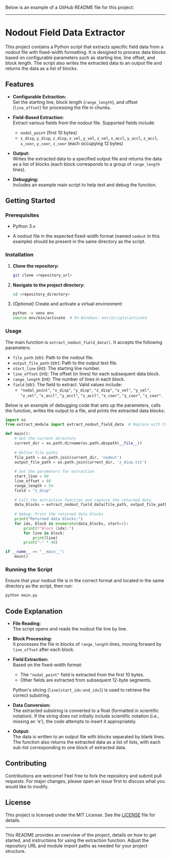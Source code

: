 Below is an example of a GitHub README file for this project:

---

# Nodout Field Data Extractor

This project contains a Python script that extracts specific field data from a nodout file with fixed-width formatting. It is designed to process data blocks based on configurable parameters such as starting line, line offset, and block length. The script also writes the extracted data to an output file and returns the data as a list of blocks.

## Features

- **Configurable Extraction:**  
  Set the starting line, block length (`range_length`), and offset (`line_offset`) for processing the file in chunks.

- **Field-Based Extraction:**  
  Extract various fields from the nodout file. Supported fields include:
  - `nodal_point` (first 10 bytes)
  - `x_disp`, `y_disp`, `z_disp`, `x_vel`, `y_vel`, `z_vel`, `x_accl`, `y_accl`, `z_accl`, `x_coor`, `y_coor`, `z_coor` (each occupying 12 bytes)

- **Output:**  
  Writes the extracted data to a specified output file and returns the data as a list of blocks (each block corresponds to a group of `range_length` lines).

- **Debugging:**  
  Includes an example main script to help test and debug the function.

## Getting Started

### Prerequisites

- Python 3.x

- A nodout file in the expected fixed-width format (named `nodout` in this example) should be present in the same directory as the script.

### Installation

1. **Clone the repository:**

   ```bash
   git clone <repository_url>
   ```

2. **Navigate to the project directory:**

   ```bash
   cd <repository_directory>
   ```

3. *(Optional)* Create and activate a virtual environment:

   ```bash
   python -m venv env
   source env/bin/activate  # On Windows: env\Scripts\activate
   ```

### Usage

The main function is `extract_nodout_field_data()`. It accepts the following parameters:

- `file_path` (str): Path to the nodout file.
- `output_file_path` (str): Path to the output text file.
- `start_line` (int): The starting line number.
- `line_offset` (int): The offset (in lines) for each subsequent data block.
- `range_length` (int): The number of lines in each block.
- `field` (str): The field to extract. Valid values include:
  - `"nodal_point"`, `"x_disp"`, `"y_disp"`, `"z_disp"`, `"x_vel"`, `"y_vel"`, `"z_vel"`, `"x_accl"`, `"y_accl"`, `"z_accl"`, `"x_coor"`, `"y_coor"`, `"z_coor"`.

Below is an example of debugging code that sets up the parameters, calls the function, writes the output to a file, and prints the extracted data blocks:

```python
import os
from extract_module import extract_nodout_field_data  # Replace with the appropriate import if necessary

def main():
    # Get the current directory
    current_dir = os.path.dirname(os.path.abspath(__file__))
    
    # Define file paths
    file_path = os.path.join(current_dir, 'nodout')
    output_file_path = os.path.join(current_dir, 'z_disp.txt')
    
    # Set the parameters for extraction
    start_line = 68
    line_offset = 60
    range_length = 54
    field = "z_disp"
    
    # Call the extraction function and capture the returned data
    data_blocks = extract_nodout_field_data(file_path, output_file_path, start_line, line_offset, range_length, field)
    
    # Debug: Print the returned data blocks
    print("Returned data blocks:")
    for idx, block in enumerate(data_blocks, start=1):
        print(f"Block {idx}:")
        for line in block:
            print(line)
        print("-" * 40)

if __name__ == "__main__":
    main()
```

### Running the Script

Ensure that your nodout file is in the correct format and located in the same directory as the script, then run:

```bash
python main.py
```

## Code Explanation

- **File Reading:**  
  The script opens and reads the nodout file line by line.

- **Block Processing:**  
  It processes the file in blocks of `range_length` lines, moving forward by `line_offset` after each block.

- **Field Extraction:**  
  Based on the fixed-width format:
  - The `"nodal_point"` field is extracted from the first 10 bytes.
  - Other fields are extracted from subsequent 12-byte segments.
  
  Python's slicing (`line[start_idx:end_idx]`) is used to retrieve the correct substring.

- **Data Conversion:**  
  The extracted substring is converted to a float (formatted in scientific notation). If the string does not initially include scientific notation (i.e., missing an 'e'), the code attempts to insert it appropriately.

- **Output:**  
  The data is written to an output file with blocks separated by blank lines. The function also returns the extracted data as a list of lists, with each sub-list corresponding to one block of extracted data.

## Contributing

Contributions are welcome! Feel free to fork the repository and submit pull requests. For major changes, please open an issue first to discuss what you would like to modify.

## License

This project is licensed under the MIT License. See the [LICENSE](LICENSE) file for details.

---

This README provides an overview of the project, details on how to get started, and instructions for using the extraction function. Adjust the repository URL and module import paths as needed for your project structure.
